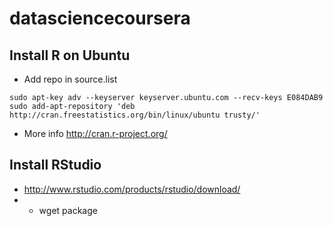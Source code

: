 # datasciencecoursera

## Install R on Ubuntu

* Add repo in source.list

```
sudo apt-key adv --keyserver keyserver.ubuntu.com --recv-keys E084DAB9
sudo add-apt-repository 'deb http://cran.freestatistics.org/bin/linux/ubuntu trusty/'
```

* More info http://cran.r-project.org/ 

## Install RStudio

* http://www.rstudio.com/products/rstudio/download/ 
* + wget package

